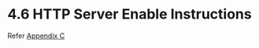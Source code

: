 # 4.6    HTTP Server Enable Instructions

Refer [Appendix C](../appendix-c-configuration-of-http-server.md)
